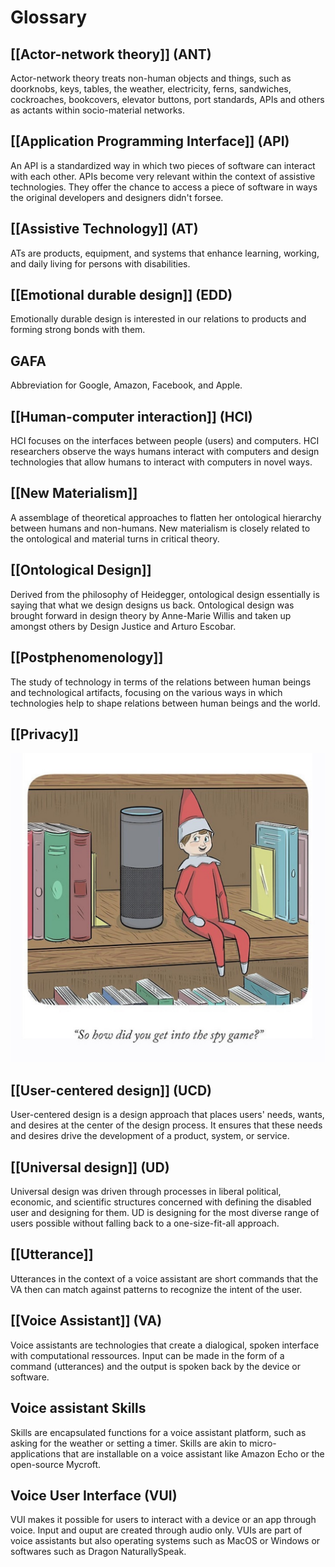 # Glossary
## [[Actor-network theory]] (ANT)
Actor-network theory treats non-human objects and things, such as doorknobs, keys, tables, the weather, electricity, ferns, sandwiches, cockroaches, bookcovers, elevator buttons, port standards, APIs and others as actants within socio-material networks.

## [[Application Programming Interface]] (API)
An API is a standardized way in which two pieces of software can interact with each other. APIs become very relevant within the context of assistive technologies. They offer the chance to access a piece of software in ways the original developers and designers didn't forsee.

## [[Assistive Technology]] (AT)
ATs are products, equipment, and systems that enhance learning, working, and daily living for persons with disabilities.

## [[Emotional durable design]] (EDD)
Emotionally durable design is interested in our relations to products and forming strong bonds with them.

## GAFA
Abbreviation for Google, Amazon, Facebook, and Apple.

## [[Human-computer interaction]] (HCI)
HCI focuses on the interfaces between people (users) and computers. HCI researchers observe the ways humans interact with computers and design technologies that allow humans to interact with computers in novel ways.

## [[New Materialism]]
A assemblage of theoretical approaches to flatten her ontological hierarchy between humans and non-humans. New materialism is closely related to the ontological and material turns in critical theory.

## [[Ontological Design]]
Derived from the philosophy of Heidegger, ontological design essentially is saying that what we design designs us back. Ontological design was brought forward in design theory by Anne-Marie Willis and taken up amongst others by Design Justice and Arturo Escobar.

## [[Postphenomenology]]
The study of technology in terms of the relations between human beings and technological artifacts, focusing on the various ways in which technologies help to shape relations between human beings and the world.

## [[Privacy]]
![132438056_889816478422538_2060106273701229122_n.jpg](/assets/images/132438056_889816478422538_2060106273701229122_n.jpg)

## [[User-centered design]] (UCD)
User-centered design is a design approach that places users' needs, wants, and desires at the center of the design process. It ensures that these needs and desires drive the development of a product, system, or service.

## [[Universal design]] (UD)
Universal design was driven through processes in liberal political, economic, and scientific structures concerned with defining the disabled user and designing for them. UD is designing for the most diverse range of users possible without falling back to a one-size-fit-all approach.

## [[Utterance]]
Utterances in the context of a voice assistant are short commands that the VA then can match against patterns to recognize the intent of the user.

## [[Voice Assistant]] (VA)
Voice assistants are technologies that create a dialogical, spoken interface with computational ressources. Input can be made in the form of a command (utterances) and the output is spoken back by the device or software.

## Voice assistant Skills
Skills are encapsulated functions for a voice assistant platform, such as asking for the weather or setting a timer. Skills are akin to micro-applications that are installable on a voice assistant like Amazon Echo or the open-source Mycroft.

## Voice User Interface (VUI)
VUI makes it possible for users to interact with a device or an app through voice. Input and ouput are created through audio only. VUIs are part of voice assistants but also operating systems such as MacOS or Windows or softwares such as Dragon NaturallySpeak.